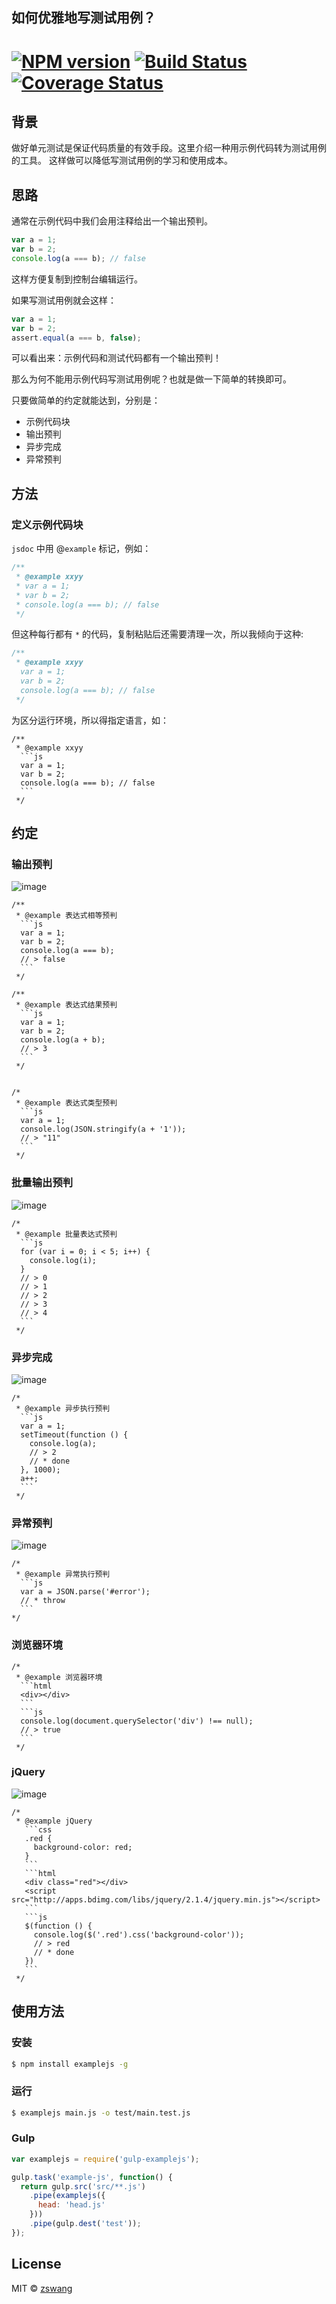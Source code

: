 如何优雅地写测试用例？
----------

# [![NPM version][npm-image]][npm-url] [![Build Status][travis-image]][travis-url] [![Coverage Status][coverage-image]][coverage-url]

## 背景

做好单元测试是保证代码质量的有效手段。这里介绍一种用示例代码转为测试用例的工具。
这样做可以降低写测试用例的学习和使用成本。

## 思路

通常在示例代码中我们会用注释给出一个输出预判。

```js
var a = 1;
var b = 2;
console.log(a === b); // false
```

这样方便复制到控制台编辑运行。

如果写测试用例就会这样：
```js
var a = 1;
var b = 2;
assert.equal(a === b, false);
```

可以看出来：示例代码和测试代码都有一个输出预判！

那么为何不能用示例代码写测试用例呢？也就是做一下简单的转换即可。

只要做简单的约定就能达到，分别是：

* 示例代码块
* 输出预判
* 异步完成
* 异常预判

## 方法

### 定义示例代码块

`jsdoc` 中用 @`example` 标记，例如：

```js
/**
 * @example xxyy
 * var a = 1;
 * var b = 2;
 * console.log(a === b); // false
 */
```

但这种每行都有 `*` 的代码，复制粘贴后还需要清理一次，所以我倾向于这种:

```js
/**
 * @example xxyy
  var a = 1;
  var b = 2;
  console.log(a === b); // false
 */
```

为区分运行环境，所以得指定语言，如：

    /**
     * @example xxyy
      ```js
      var a = 1;
      var b = 2;
      console.log(a === b); // false
      ```
     */


## 约定

### 输出预判

![image](https://cloud.githubusercontent.com/assets/536587/15286345/02c42cde-1b8f-11e6-9a01-562418199de4.png)

    /**
     * @example 表达式相等预判
      ```js
      var a = 1;
      var b = 2;
      console.log(a === b);
      // > false
      ```
     */

    /**
     * @example 表达式结果预判
      ```js
      var a = 1;
      var b = 2;
      console.log(a + b);
      // > 3
      ```
     */


    /*
     * @example 表达式类型预判
      ```js
      var a = 1;
      console.log(JSON.stringify(a + '1'));
      // > "11"
      ```
     */

### 批量输出预判

![image](https://cloud.githubusercontent.com/assets/536587/15286346/09169450-1b8f-11e6-8087-a0f8c4489b56.png)


    /*
     * @example 批量表达式预判
      ```js
      for (var i = 0; i < 5; i++) {
        console.log(i);
      }
      // > 0
      // > 1
      // > 2
      // > 3
      // > 4
      ```
     */

### 异步完成

![image](https://cloud.githubusercontent.com/assets/536587/15286354/0f2f9710-1b8f-11e6-88d8-37e2a0055d5c.png)


    /*
     * @example 异步执行预判
      ```js
      var a = 1;
      setTimeout(function () {
        console.log(a);
        // > 2
        // * done
      }, 1000);
      a++;
      ```
     */

### 异常预判

![image](https://cloud.githubusercontent.com/assets/536587/15286361/13b9ec68-1b8f-11e6-8839-d61ccaefbf23.png)

    /*
     * @example 异常执行预判
      ```js
      var a = JSON.parse('#error');
      // * throw
      ```
    */

### 浏览器环境

    /*
     * @example 浏览器环境
      ```html
      <div></div>
      ```
      ```js
      console.log(document.querySelector('div') !== null);
      // > true
      ```
     */

### jQuery

![image](https://cloud.githubusercontent.com/assets/536587/17015910/2a5873f0-4f5f-11e6-9f52-e208e671b775.png)

    /*
     * @example jQuery
       ```css
       .red {
         background-color: red;
       }
       ```
       ```html
       <div class="red"></div>
       <script src="http://apps.bdimg.com/libs/jquery/2.1.4/jquery.min.js"></script>
       ```
       ```js
       $(function () {
         console.log($('.red').css('background-color'));
         // > red
         // * done
       })
       ```
     */


## 使用方法

### 安装

```bash
$ npm install examplejs -g
```

### 运行

```bash
$ examplejs main.js -o test/main.test.js
```

### Gulp

```js
var examplejs = require('gulp-examplejs');

gulp.task('example-js', function() {
  return gulp.src('src/**.js')
    .pipe(examplejs({
      head: 'head.js'
    }))
    .pipe(gulp.dest('test'));
});
```

## License

MIT © [zswang](http://weibo.com/zswang)

[npm-url]: https://npmjs.org/package/examplejs
[npm-image]: https://badge.fury.io/js/examplejs.svg
[travis-url]: https://travis-ci.org/zswang/examplejs
[travis-image]: https://travis-ci.org/zswang/examplejs.svg?branch=master
[coverage-url]: https://coveralls.io/github/zswang/examplejs?branch=master
[coverage-image]: https://coveralls.io/repos/zswang/examplejs/badge.svg?branch=master&service=github

